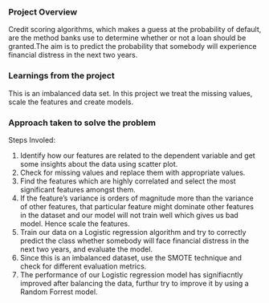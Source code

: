 ### Project Overview

 Credit scoring algorithms, which makes a guess at the probability of default, are the method banks use to determine whether or not a loan should be granted.The aim is to predict the probability that somebody will experience financial distress in the next two years.


### Learnings from the project

 This is an imbalanced data set. In this project we treat the missing values, scale the features and create models.



### Approach taken to solve the problem

 Steps Involed:

1. Identify how our features are related to the dependent variable and get some insights about the data using scatter plot.
2. Check for missing values and replace them with appropriate values.
3. Find the features which are highly correlated and select the most significant features amongst them.
4. If the feature’s variance is orders of magnitude more than the variance of other features, that particular feature might dominate other features in the dataset and our model will not train well which gives us bad model. Hence scale the features.
5. Train our data on a Logistic regression algorithm and try to correctly predict the class whether somebody will face financial distress in the next two years, and evaluate the model.
6. Since this is an imbalanced dataset, use the SMOTE technique and check for different evaluation metrics.
7. The performance of our Logistic regression model has signifiacntly improved after balancing the data, furthur try to improve it by using a Random Forrest model.


